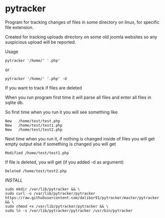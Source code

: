 # pytracker
Program for tracking changes of files in some directory on linux, for specific file extension. 

Created for tracking uploads directory on some old joomla websites 
so any suspicious upload will be reported.

Usage 
```
pytracker '/home/' '.php'
```
or 
```
pytracker '/home/' '.php' -d
```
If you want to track if files are deleted

When you run program first time it will parse all files and enter all files in sqlite db.

So first time when you run it you will see something like 
```
New   /home/test/test.php
New   /home/test/test1.php
New   /home/test/test2.php
```

Next time when you run it, if nothing is changed inside of files you will get empty output 
else if something is changed you will get 

```
Modified /home/test/test1.php
```

If file is deleted, you will get (if you added -d as argument)

```
Deleted /home/test/test2.php
```
*INSTALL*

```
sudo mkdir /var/lib/pytracker && \
sudo curl -o /var/lib/pytracker/pytracker https://raw.githubusercontent.com/dalibor91/pytracker/master/pytracker.py && \
sudo chmod +x /var/lib/pytracker/pytracker && \
sudo ln -s /var/lib/pytracker/pytracker /usr/bin/pytracker
```

